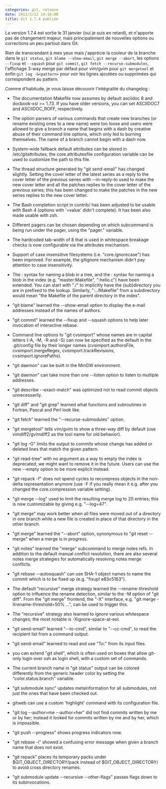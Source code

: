 ```yaml
---
categories: git, release
date: 2011/2/12 14:16:00
title: Git 1.7.4 publiée
---
```


La version 1.7.4 est sortie le 31 janvier (oui je suis en retard), et n'apporte pas de changement majeur, mais principalement de nouvelles options ou corrections un peu partout dans Git.

 Rien de transcendant à mes yeux mais j'apprécie la couleur de la branche dans le `git status`, `git blame --show-email`, `git merge --abort`, les options `--fixup` et `--squash` pour `git commit`, `git fetch --recurse-submodules`, l'affichage 3-way merge par défaut pour vim/gvim pour `git mergetool` et enfin `git log -G<pattern>` pour voir les lignes ajoutées ou supprimées qui correspondent au pattern.

Comme d'habitude, je vous laisse découvrir l'intégralité du changelog :

 * The documentation Makefile now assumes by default asciidoc 8 and
  docbook-xsl >= 1.73. If you have older versions, you can set
  ASCIIDOC7 and ASCIIDOC_ROFF, respectively.

 * The option parsers of various commands that create new branches (or
  rename existing ones to a new name) were too loose and users were
  allowed to give a branch a name that begins with a dash by creative
  abuse of their command line options, which only led to burning
  themselves.  The name of a branch cannot begin with a dash now.

 * System-wide fallback default attributes can be stored in
  /etc/gitattributes; the core.attributesfile configuration variable can
  be used to customize the path to this file.

 * The thread structure generated by "git send-email" has changed
  slightly.  Setting the cover letter of the latest series as a reply
  to the cover letter of the previous series with --in-reply-to used
  to make the new cover letter and all the patches replies to the
  cover letter of the previous series; this has been changed to make
  the patches in the new series replies to the new cover letter.

 * The Bash completion script in contrib/ has been adjusted to be usable with
  Bash 4 (options with '=value' didn't complete).  It has been also made
  usable with zsh.

 * Different pagers can be chosen depending on which subcommand is
  being run under the pager, using the "pager.<subcommand>" variable.

 * The hardcoded tab-width of 8 that is used in whitespace breakage checks is now
  configurable via the attributes mechanism.

 * Support of case insensitive filesystems (i.e. "core.ignorecase") has
  been improved.  For example, the gitignore mechanism didn't pay attention
  to case insensitivity.

 * The <tree>:<path> syntax for naming a blob in a tree, and the :<path>
  syntax for naming a blob in the index (e.g. "master:Makefile",
  ":hello.c") have been extended.  You can start <path> with "./" to
  implicitly have the (sub)directory you are in prefixed to the
  lookup.  Similarly, ":../Makefile" from a subdirectory would mean
  "the Makefile of the parent directory in the index".

 * "git blame" learned the --show-email option to display the e-mail
  addresses instead of the names of authors.

 * "git commit" learned the --fixup and --squash options to help later invocation
  of interactive rebase.

 * Command line options to "git cvsimport" whose names are in capital
  letters (-A, -M, -R and -S) can now be specified as the default in
  the .git/config file by their longer names (cvsimport.authorsFile,
  cvsimport.mergeRegex, cvsimport.trackRevisions, cvsimport.ignorePaths).

 * "git daemon" can be built in the MinGW environment.

 * "git daemon" can take more than one --listen option to listen to
  multiple addresses.

 * "git describe --exact-match" was optimized not to read commit
  objects unnecessarily.

 * "git diff" and "git grep" learned what functions and subroutines
  in Fortran, Pascal and Perl look like.

 * "git fetch" learned the "--recurse-submodules" option.

 * "git mergetool" tells vim/gvim to show a three-way diff by default
  (use vimdiff2/gvimdiff2 as the tool name for old behavior).

 * "git log -G<pattern>" limits the output to commits whose change has
  added or deleted lines that match the given pattern.

 * "git read-tree" with no argument as a way to empty the index is
  deprecated; we might want to remove it in the future.  Users can
  use the new --empty option to be more explicit instead.

 * "git repack -f" does not spend cycles to recompress objects in the
  non-delta representation anymore (use -F if you really mean it
  e.g. after you changed the core.compression variable setting).

 * "git merge --log" used to limit the resulting merge log to 20
  entries; this is now customizable by giving e.g. "--log=47".

 * "git merge" may work better when all files were moved out of a
  directory in one branch while a new file is created in place of that
  directory in the other branch.

 * "git merge" learned the "--abort" option, synonymous to
  "git reset --merge" when a merge is in progress.

 * "git notes" learned the "merge" subcommand to merge notes refs.
  In addition to the default manual conflict resolution, there are
  also several notes merge strategies for automatically resolving
  notes merge conflicts.

 * "git rebase --autosquash" can use SHA-1 object names to name the
  commit which is to be fixed up (e.g. "fixup! e83c5163").

 * The default "recursive" merge strategy learned the --rename-threshold
  option to influence the rename detection, similar to the -M option
  of "git diff".  From the "git merge" frontend, the "-X<strategy option>"
  interface, e.g. "git merge -Xrename-threshold=50% ...", can be used
  to trigger this.

 * The "recursive" strategy also learned to ignore various whitespace
  changes; the most notable is -Xignore-space-at-eol.

 * "git send-email" learned "--to-cmd", similar to "--cc-cmd", to read
  the recipient list from a command output.

 * "git send-email" learned to read and use "To:" from its input files.

 * you can extend "git shell", which is often used on boxes that allow
  git-only login over ssh as login shell, with a custom set of
  commands.

 * The current branch name in "git status" output can be colored differently
  from the generic header color by setting the "color.status.branch" variable.

 * "git submodule sync" updates metainformation for all submodules,
  not just the ones that have been checked out.

 * gitweb can use a custom 'highlight' command with its configuration file.

 * "git log --author=me --author=her" did not find commits written by
  me or by her; instead it looked for commits written by me and by
  her, which is impossible.

 * "git push --progress" shows progress indicators now.

 * "git rebase -i" showed a confusing error message when given a
  branch name that does not exist.

 * "git repack" places its temporary packs under $GIT_OBJECT_DIRECTORY/pack
  instead of $GIT_OBJECT_DIRECTORY/ to avoid cross directory renames.

 * "git submodule update --recursive --other-flags" passes flags down
  to its subinvocations.

